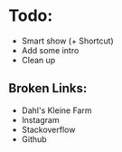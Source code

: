 # Todo:

- Smart show (+ Shortcut)
- Add some intro
- Clean up

## Broken Links:

- Dahl's Kleine Farm
- Instagram
- Stackoverflow
- Github
